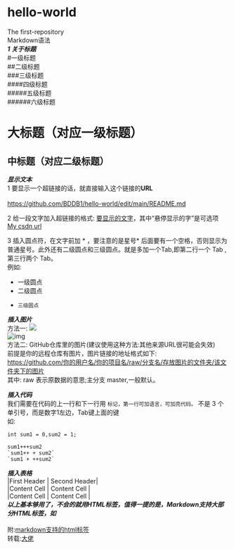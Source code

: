# hello-world
The first-repository  
Markdown语法<br>
***1 关于标题***  
#一级标题  
##二级标题  
###三级标题  
####四级标题  
#####五级标题  
######六级标题  

大标题（对应一级标题）
========
中标题（对应二级标题）
---------  

***显示文本***  
1 要显示一个超链接的话，就直接输入这个链接的**URL**<br>  
https://github.com/BDDB1/hello-world/edit/main/README.md
>
2 给一段文字加入超链接的格式: [要显示的文字](链接的地址"悬停显示的字")，其中“悬停显示的字”是可选项  
[My csdn url](https://blog.csdn.net/hold_the_key?type=blog"承诺$枷锁csdn博客地址")
>
3 插入圆点符，在文字前加 * ，要注意的是星号* 后面要有一个空格，否则显示为普通星号。此外还有二级圆点和三级圆点。就是多加一个Tab,即第二行一个 Tab ,第三行两个 Tab。  
例如:  
* 一级圆点  
*    二级圆点  
*     三级圆点  

***插入图片***  
方法一: ![](图片链接的地址"悬停显示的字")  
![img](D:\img1.jpg)  
方法二: GitHub仓库里的图片(建议使用这种方法:其他来源URL很可能会失效)  
前提是你的远程仓库有图片，图片链接的地址格式如下:  
https://github.com/你的用户名/你的项目名/raw/分支名/存放图片的文件夹/该文件夹下的图片  
其中: raw 表示原数据的意思;主分支 master,一般默认。  

***插入代码***  
我们需要在代码的上一行和下一行用 ``` 标记，第一行可加语言，可加亮代码。 ``` 不是 3 个单引号，而是数字1左边，Tab键上面的键  
如:  
```
int sum1 = 0,sum2 = 1;

sum1+++sum2
`sum1++ + sum2`
`sum1 + ++sum2`  
```

***插入表格***  
|First Header | Second Header|  
|Content Cell | Content Cell |  
|Content Cell | Content Cell |  
***以上基本够用了，不会的就用HTML标签，值得一提的是，Markdown支持大部分HTML标签，如<br>***  
附:[markdown支持的html标签](https://github.com/github/markup/tree/master#readme)  
转载:[大佬](https://www.cnblogs.com/jingwhale/p/4223657.html)  
